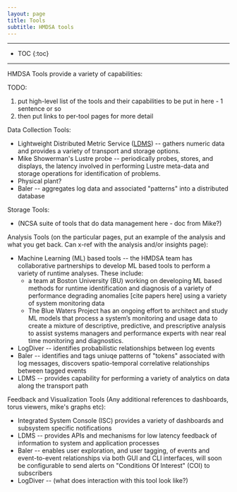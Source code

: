 ```yaml
---
layout: page
title: Tools
subtitle: HMDSA tools
---
```


------
* TOC 
{:toc} 
------

HMDSA Tools provide a variety of capabilities:

TODO: 
1) put high-level list of the tools and their capabilities to be put in here - 1 sentence or so
2) then put links to per-tool pages for more detail


Data Collection Tools:
* Lightweight Distributed Metric Service ([LDMS](./ldms.md)) -- gathers numeric data and provides a variety of transport and storage options.
* Mike Showerman's Lustre probe -- periodically probes, stores, and displays, the latency involved in performing Lustre meta-data and storage operations for identification of problems.
* Physical plant?
* Baler -- aggregates log data and associated "patterns" into a distributed database 

Storage Tools:
* (NCSA suite of tools that do data management here - doc from Mike?)

Analysis Tools (on the particular pages, put an example of the analysis and what you get back. Can x-ref with the analysis and/or insights page):
* Machine Learning (ML) based tools -- the HMDSA team has collaborative partnerships to develop ML based tools to perform a variety of runtime analyses. These include:
  * a team at Boston University (BU) working on developing ML based methods for runtime identification and diagnosis of a variety of performance degrading anomalies [cite papers here] using a variety of system monitoring data
  * The Blue Waters Project has an ongoing effort to architect and study ML models that process a system’s monitoring and usage data to create a mixture of descriptive, predictive, and prescriptive analysis to assist systems managers and performance experts with near real time monitoring and diagnostics.
* LogDiver -- identifies probabilistic relationships between log events
* Baler -- identifies and tags uniuqe patterns of "tokens" associated with log messages, discovers spatio-temporal correlative relationships between tagged events
* LDMS -- provides capability for performing a variety of analytics on data along the transport path

Feedback and Visualization Tools (Any additional references to dashboards, torus viewers, mike's graphs etc):
* Integrated System Console (ISC) provides a variety of dashboards and subsystem specific notifications
* LDMS -- provides APIs and mechanisms for low latency feedback of information to system and application processes
* Baler -- enables user exploration, and user tagging, of events and event-to-event relationships via both GUI and CLI interfaces, will soon be configurable to send alerts on "Conditions Of Interest" (COI) to subscribers
* LogDiver -- (what does interaction with this tool look like?)
  
